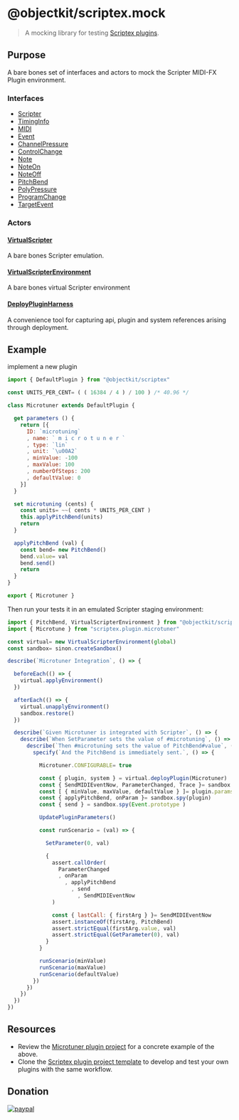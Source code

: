 # @objectkit/scriptex.mock
> A mocking library for testing [Scriptex plugins](https://github.com/objectkit/scriptex).

## Purpose
A bare bones set of interfaces and actors to mock the Scripter MIDI-FX Plugin environment.

### Interfaces
- [Scripter](https://github.com/objectkit/scriptex.mock/blob/main/src/main/js/com/objectkit/scriptex/mock/system/Scripter.js)
- [TimingInfo](https://github.com/objectkit/scriptex.mock/blob/main/src/main/js/com/objectkit/scriptex/mock/system/TimingInfo.js)
- [MIDI](https://github.com/objectkit/scriptex.mock/blob/main/src/main/js/com/objectkit/scriptex/mock/system/MIDI.js)
- [Event](https://github.com/objectkit/scriptex.mock/blob/main/src/main/js/com/objectkit/scriptex/mock/event/Event.js)
- [ChannelPressure](https://github.com/objectkit/scriptex.mock/blob/main/src/main/js/com/objectkit/scriptex/mock/event/ChannelPressure.js)
- [ControlChange](https://github.com/objectkit/scriptex.mock/blob/main/src/main/js/com/objectkit/scriptex/mock/event/ControlChange.js)
- [Note](https://github.com/objectkit/scriptex.mock/blob/main/src/main/js/com/objectkit/scriptex/mock/event/Note.js)
- [NoteOn](https://github.com/objectkit/scriptex.mock/blob/main/src/main/js/com/objectkit/scriptex/mock/event/NoteOn.js)
- [NoteOff](https://github.com/objectkit/scriptex.mock/blob/main/src/main/js/com/objectkit/scriptex/mock/event/NoteOff.js)
- [PitchBend](https://github.com/objectkit/scriptex.mock/blob/main/src/main/js/com/objectkit/scriptex/mock/event/PitchBend.js)
- [PolyPressure](https://github.com/objectkit/scriptex.mock/blob/main/src/main/js/com/objectkit/scriptex/mock/event/PolyPressure.js)
- [ProgramChange](https://github.com/objectkit/scriptex.mock/blob/main/src/main/js/com/objectkit/scriptex/mock/event/ProgramChange.js)
- [TargetEvent](https://github.com/objectkit/scriptex.mock/blob/main/src/main/js/com/objectkit/scriptex/mock/event/TargetEvent.js)

### Actors
#### [VirtualScripter](https://github.com/objectkit/scriptex.mock/blob/main/src/main/js/com/objectkit/scriptex/mock/system/support/VirtualScripter.js)
A bare bones Scripter emulation.
#### [VirtualScripterEnvironment](https://github.com/objectkit/scriptex.mock/blob/main/src/main/js/com/objectkit/scriptex/mock/system/support/VirtualScripterEnvironment.js)
A bare bones virtual Scripter environment
#### [DeployPluginHarness](https://github.com/objectkit/scriptex.mock/blob/main/src/main/js/com/objectkit/scriptex/mock/plugin/support/DeployPluginHarness.js)
A convenience tool for capturing api, plugin and system references arising through deployment.

## Example
implement a new plugin
```js
import { DefaultPlugin } from "@objectkit/scriptex"

const UNITS_PER_CENT= ( ( 16384 / 4 ) / 100 ) /* 40.96 */

class Microtuner extends DefaultPlugin {

  get parameters () {
    return [{
      ID: `microtuning`
      , name: ` m i c r o t u n e r `
      , type: `lin`
      , unit: `\u00A2`
      , minValue: -100
      , maxValue: 100
      , numberOfSteps: 200
      , defaultValue: 0
    }]
  }

  set microtuning (cents) {
    const units= ~~( cents * UNITS_PER_CENT )
    this.applyPitchBend(units)
    return
  }

  applyPitchBend (val) {
    const bend= new PitchBend()
    bend.value= val
    bend.send()
    return
  }
}

export { Microtuner }
```
Then run your tests it in an emulated Scripter staging environment:
```js
import { PitchBend, VirtualScripterEnvironment } from "@objectkit/scriptex.mock"
import { Microtune } from "scriptex.plugin.microtuner"

const virtual= new VirtualScripterEnvironment(global)
const sandbox= sinon.createSandbox()

describe(`Microtuner Integration`, () => {

  beforeEach(() => {
    virtual.applyEnvironment()
  })

  afterEach(() => {
    virtual.unapplyEnvironment()
    sandbox.restore()
  })

  describe(`Given Microtuner is integrated with Scripter`, () => {
    describe(`When SetParameter sets the value of #microtuning`, () => {
      describe(`Then #microtuning sets the value of PitchBend#value`, () => {
        specify(`And the PitchBend is immediately sent.`, () => {

          Microtuner.CONFIGURABLE= true

          const { plugin, system } = virtual.deployPlugin(Microtuner)
          const { SendMIDIEventNow, ParameterChanged, Trace }= sandbox.spy(system)          
          const [ { minValue, maxValue, defaultValue } ]= plugin.params
          const { applyPitchBend, onParam }= sandbox.spy(plugin)
          const { send } = sandbox.spy(Event.prototype )

          UpdatePluginParameters()

          const runScenario = (val) => {

            SetParameter(0, val)

            {
              assert.callOrder(
                ParameterChanged
                , onParam
                  , applyPitchBend
                    , send
                      , SendMIDIEventNow
              )

              const { lastCall: { firstArg } }= SendMIDIEventNow
              assert.instanceOf(firstArg, PitchBend)
              assert.strictEqual(firstArg.value, val)
              assert.strictEqual(GetParameter(0), val)
            }
          }

          runScenario(minValue)
          runScenario(maxValue)
          runScenario(defaultValue)
        })
      })
    })
  })
})
```
## Resources
- Review the [Microtuner plugin project](https://github.com/objectkit/scriptex.plugin.microtuner) for a concrete example of the above.
- Clone the [Scriptex plugin project template](https://github.com/objectkit/scriptex.plugin.template) to develop and test your own plugins with the same workflow.

## Donation
[![paypal](https://www.paypalobjects.com/en_US/i/btn/btn_donateCC_LG.gif)](https://www.paypal.com/paypalme/objectkit)

